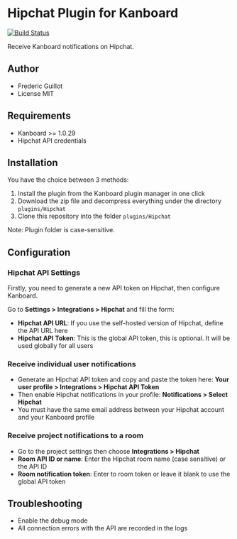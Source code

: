 Hipchat Plugin for Kanboard
===========================

[![Build Status](https://travis-ci.org/kanboard/plugin-hipchat.svg?branch=master)](https://travis-ci.org/kanboard/plugin-hipchat)

Receive Kanboard notifications on Hipchat.

Author
------

- Frederic Guillot
- License MIT

Requirements
------------

- Kanboard >= 1.0.29
- Hipchat API credentials

Installation
------------

You have the choice between 3 methods:

1. Install the plugin from the Kanboard plugin manager in one click
2. Download the zip file and decompress everything under the directory `plugins/Hipchat`
3. Clone this repository into the folder `plugins/Hipchat`

Note: Plugin folder is case-sensitive.

Configuration
-------------

### Hipchat API Settings

Firstly, you need to generate a new API token on Hipchat, then configure Kanboard.

Go to **Settings > Integrations > Hipchat** and fill the form:

- **Hipchat API URL**: If you use the self-hosted version of Hipchat, define the API URL here
- **Hipchat API Token**: This is the global API token, this is optional. It will be used globally for all users

### Receive individual user notifications

- Generate an Hipchat API token and copy and paste the token here: **Your user profile > Integrations > Hipchat API Token**
- Then enable Hipchat notifications in your profile: **Notifications > Select Hipchat**
- You must have the same email address between your Hipchat account and your Kanboard profile

### Receive project notifications to a room

- Go to the project settings then choose **Integrations > Hipchat**
- **Room API ID or name**: Enter the Hipchat room name (case sensitive) or the API ID
- **Room notification token**: Enter to room token or leave it blank to use the global API token

Troubleshooting
---------------

- Enable the debug mode
- All connection errors with the API are recorded in the logs
